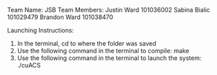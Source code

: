 Team Name: JSB
Team Members:
Justin Ward 101036002
Sabina Bialic 101029479
Brandon Ward 101038470

Launching Instructions:
1) In the terminal, cd to where the folder was saved
2) Use the following command in the terminal to compile: 
   make
3) Use the following command in the terminal to launch the system:
   ./cuACS
